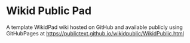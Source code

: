 # Wikid Public Pad
A template WikidPad wiki hosted on GitHub and available publicly using GitHubPages at https://publictext.github.io/wikidpublic/WikidPublic.html


